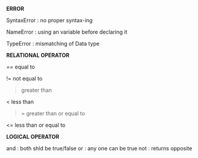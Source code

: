 **ERROR**

SyntaxError : no proper syntax-ing

NameError   : using an variable before declaring it

TypeError    : mismatching of Data type



**RELATIONAL OPERATOR**

== equal to

!= not equal to

> greater than

< less than

>= greater than or equal to

<= less than or equal to

**LOGICAL OPERATOR**

and : both shld be true/false
or  : any one can be true
not :  returns opposite